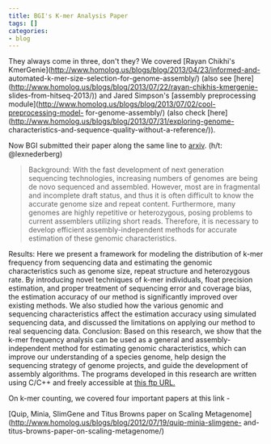 ```yaml
---
title: BGI's K-mer Analysis Paper
tags: []
categories:
- blog
---
```

They always come in three, don't they? We covered [Rayan Chikhi's
KmerGenie](http://www.homolog.us/blogs/blog/2013/04/23/informed-and-
automated-k-mer-size-selection-for-genome-assembly/) (also see
[here](http://www.homolog.us/blogs/blog/2013/07/22/rayan-chikhis-kmergenie-
slides-from-hitseq-2013/)) and Jared Simpson's [assembly preprocessing
module](http://www.homolog.us/blogs/blog/2013/07/02/cool-preprocessing-model-
for-genome-assembly/) (also check
[here](http://www.homolog.us/blogs/blog/2013/07/31/exploring-genome-
characteristics-and-sequence-quality-without-a-reference/)).
<!--more-->

Now BGI submitted their paper along the same line to
[arxiv](http://arxiv.org/ftp/arxiv/papers/1308/1308.2012.pdf). (h/t:
@lexnederberg)

> Background: With the fast development of next generation sequencing
technologies, increasing numbers of genomes are being de novo sequenced and
assembled. However, most are in fragmental and incomplete draft status, and
thus it is often difficult to know the accurate genome size and repeat
content. Furthermore, many genomes are highly repetitive or heterozygous,
posing problems to current assemblers utilizing short reads. Therefore, it is
necessary to develop efficient assembly-independent methods for accurate
estimation of these genomic characteristics.

Results: Here we present a framework for modeling the distribution of k-mer
frequency from sequencing data and estimating the genomic characteristics such
as genome size, repeat structure and heterozygous rate. By introducing novel
techniques of k-mer individuals, float precision estimation, and proper
treatment of sequencing error and coverage bias, the estimation accuracy of
our method is significantly improved over existing methods. We also studied
how the various genomic and sequencing characteristics affect the estimation
accuracy using simulated sequencing data, and discussed the limitations on
applying our method to real sequencing data. Conclusion: Based on this
research, we show that the k-mer frequency analysis can be used as a general
and assembly-independent method for estimating genomic characteristics, which
can improve our understanding of a species genome, help design the sequencing
strategy of genome projects, and guide the development of assembly algorithms.
The programs developed in this research are written using C/C++ and freely
accessible at [this ftp URL.](ftp://ftp.genomics.org.cn/pub/gce.)

On k-mer counting, we covered four important papers at this link -

[Quip, Minia, SlimGene and Titus Browns paper on Scaling
Metagenome](http://www.homolog.us/blogs/blog/2012/07/19/quip-minia-slimgene-
and-titus-browns-paper-on-scaling-metagenome/)

